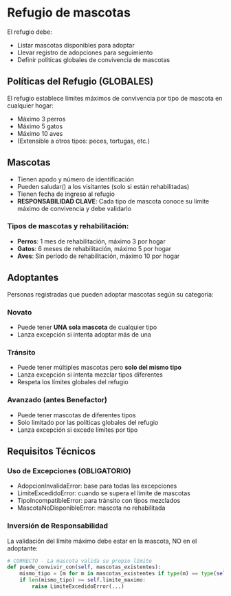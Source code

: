 # Refugio de mascotas

El refugio debe:
- Listar mascotas disponibles para adoptar
- Llevar registro de adopciones para seguimiento
- Definir políticas globales de convivencia de mascotas

## Políticas del Refugio (GLOBALES)
El refugio establece límites máximos de convivencia por tipo de mascota en cualquier hogar:
- Máximo 3 perros
- Máximo 5 gatos
- Máximo 10 aves
- (Extensible a otros tipos: peces, tortugas, etc.)

## Mascotas
- Tienen apodo y número de identificación
- Pueden saludar() a los visitantes (solo si están rehabilitadas)
- Tienen fecha de ingreso al refugio
- **RESPONSABILIDAD CLAVE**: Cada tipo de mascota conoce su límite máximo de convivencia y debe validarlo

### Tipos de mascotas y rehabilitación:
- **Perros**: 1 mes de rehabilitación, máximo 3 por hogar
- **Gatos**: 6 meses de rehabilitación, máximo 5 por hogar
- **Aves**: Sin período de rehabilitación, máximo 10 por hogar

## Adoptantes
Personas registradas que pueden adoptar mascotas según su categoría:

### Novato
- Puede tener **UNA sola mascota** de cualquier tipo
- Lanza excepción si intenta adoptar más de una

### Tránsito
- Puede tener múltiples mascotas pero **solo del mismo tipo**
- Lanza excepción si intenta mezclar tipos diferentes
- Respeta los límites globales del refugio

### Avanzado (antes Benefactor)
- Puede tener mascotas de diferentes tipos
- Solo limitado por las políticas globales del refugio
- Lanza excepción si excede límites por tipo

## Requisitos Técnicos

### Uso de Excepciones (OBLIGATORIO)
- AdopcionInvalidaError: base para todas las excepciones
- LimiteExcedidoError: cuando se supera el límite de mascotas
- TipoIncompatibleError: para tránsito con tipos mezclados
- MascotaNoDisponibleError: mascota no rehabilitada

### Inversión de Responsabilidad
La validación del límite máximo debe estar en la mascota, NO en el adoptante:
```python
# CORRECTO - La mascota valida su propio límite
def puede_convivir_con(self, mascotas_existentes):
    mismo_tipo = [m for m in mascotas_existentes if type(m) == type(self)]
    if len(mismo_tipo) >= self.limite_maximo:
        raise LimiteExcedidoError(...)
